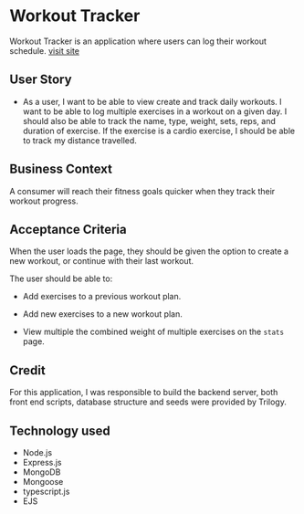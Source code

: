 # Workout Tracker

Workout Tracker is an application where users can log their workout schedule. [visit site](https://workout-tracker-cw.herokuapp.com)

## User Story

* As a user, I want to be able to view create and track daily workouts. I want to be able to log multiple exercises in a workout on a given day. I should also be able to track the name, type, weight, sets, reps, and duration of exercise. If the exercise is a cardio exercise, I should be able to track my distance travelled.

## Business Context

A consumer will reach their fitness goals quicker when they track their workout progress.

## Acceptance Criteria

When the user loads the page, they should be given the option to create a new workout, or continue with their last workout.

The user should be able to:

* Add exercises to a previous workout plan.

* Add new exercises to a new workout plan.

* View multiple the combined weight of multiple exercises on the `stats` page.

## Credit

For this application, I was responsible to build the backend server, both front end scripts, database structure and seeds were provided by Trilogy.

## Technology used

* Node.js
* Express.js
* MongoDB
* Mongoose
* typescript.js
* EJS

